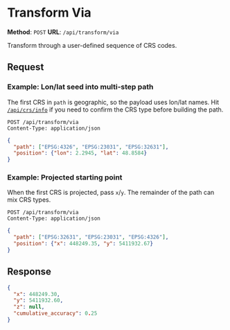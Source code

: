 # Transform Via

**Method**: `POST`
**URL**: `/api/transform/via`

Transform through a user-defined sequence of CRS codes.

## Request

### Example: Lon/lat seed into multi-step path
The first CRS in `path` is geographic, so the payload uses lon/lat names. Hit [`/api/crs/info`](crs_info.md) if you need to confirm the CRS type before building the path.

```http
POST /api/transform/via
Content-Type: application/json
```

```json
{
  "path": ["EPSG:4326", "EPSG:23031", "EPSG:32631"],
  "position": {"lon": 2.2945, "lat": 48.8584}
}
```

### Example: Projected starting point
When the first CRS is projected, pass `x`/`y`. The remainder of the path can mix CRS types.

```http
POST /api/transform/via
Content-Type: application/json
```

```json
{
  "path": ["EPSG:32631", "EPSG:23031", "EPSG:4326"],
  "position": {"x": 448249.35, "y": 5411932.67}
}
```

## Response
```json
{
  "x": 448249.30,
  "y": 5411932.60,
  "z": null,
  "cumulative_accuracy": 0.25
}
```

